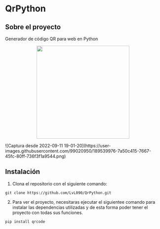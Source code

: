 # QrPython

## Sobre el proyecto
Generador de código QR para web en Python

<p align="center">
  <img width="300" height="300" src="">
</p>![Captura desde 2022-09-11 19-01-20](https://user-images.githubusercontent.com/99020950/189539976-7a50c415-7667-45fc-80ff-736f3f1a9544.png)


## Instalación

1. Clona el repositorio con el siguiente comando: 
```
git clone https://github.com/LvL090/QrPython.git
```

2. Para ver el proyecto, necesitaras ejecutar el siguientee comando para instalar las dependencias utilizadas y de esta forma poder tener el proyecto con todas sus funciones.

```
pip install qrcode

```
